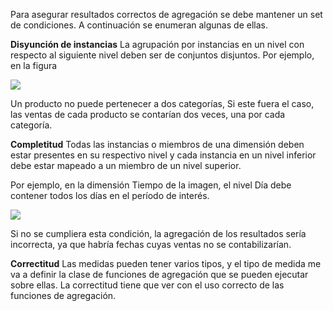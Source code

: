 Para asegurar resultados correctos de agregación se debe mantener un set de condiciones. A continuación se enumeran algunas de ellas.

**Disyunción de instancias**
La agrupación por instancias en un nivel con respecto al siguiente nivel deben ser de conjuntos disjuntos. Por ejemplo, en la figura

![](https://i.imgur.com/NXZlI0B.png)

Un producto no puede pertenecer a dos categorías, Si este fuera el caso, las ventas de cada producto se contarían dos veces, una por cada categoría.

**Completitud**
Todas las instancias o miembros de una dimensión deben estar presentes en su respectivo nivel y cada instancia en un nivel inferior debe estar mapeado a un miembro de un nivel superior.

Por ejemplo, en la dimensión Tiempo de la imagen, el nivel Día debe contener todos los días en el período de interés. 

![](https://i.imgur.com/xonIsda.png)

Si no se cumpliera esta condición, la agregación de los resultados sería
incorrecta, ya que habría fechas cuyas ventas no se contabilizarían.

**Correctitud**
Las medidas pueden tener varios tipos, y el tipo de medida me va a definir la clase de funciones de agregación que se pueden ejecutar sobre ellas. La correctitud tiene que ver con el uso correcto de las funciones de agregación.